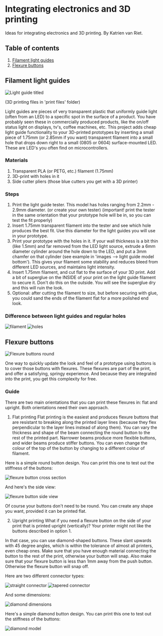 # Integrating electronics and 3D printing
Ideas for integrating electronics and 3D printing. By Katrien van Riet.

## Table of contents

1. [Filament light guides](#light_guides)
2. [Flexure buttons](#flexure_buttons)

## Filament light guides <a name="light_guides"></a>

![Light guide titled](https://github.com/kvriet/integrated-electronics-and-3d-printing/blob/main/images/light%20guide%20filament%20tilted%20small.png)

(3D printing files in 'print files' folder)

Light guides are pieces of very transparent plastic that uniformly guide light (often from an LED) to a specific spot in the surface of a product. You have probably seen these in commercially produced products, like the on/off status light on displays, tv's, coffee machines, etc. This project adds cheap light guide functionality to your 3D-printed prototypes by inserting a small piece of 1.75mm (or 2.85mm if you want) transparent filament into a small hole that drops down right to a small (0805 or 0604) surface-mounted LED. These are LED's you often find on microcontrollers. 

### Materials
1. Transparent PLA (or PETG, etc.) filament (1.75mm)
2. 3D-print with holes in it
3. Side cutter pliers (those blue cutters you get with a 3D printer)

### Steps
1. Print the light guide tester. This model has holes ranging from 2.2mm - 2.9mm diameter. (or create your own tester)
(important! print the tester in the same orientation that your prototype hole will be in, so you can test the fit properly)
2. Insert 1.75mm transparent filament into the tester and see which hole produces the best fit. Use this diameter for the light guides you will use in your prototype.
3. Print your prototype with the holes in it. If your wall thickness is a bit thin (like 1.5mm) and far removed from the LED light source, extrude a 6mm diameter cylinder around the hole down to the LED, and put a 3mm chamfer on that cylinder (see example in 'images --> light guide model bottom'). This gives your filament some stability and reduces bleed from different LED sources, and maintains light intensity.
4. Insert 1.75mm filament, and cut flat to the surface of your 3D print. Add a bit of superglue on the INSIDE of your print on the light guide filament to secure it. Don't do this on the outside. You will see the superglue dry and this will ruin the look.
5. Optional: after cutting the filament to size, but before securing with glue, you could sand the ends of the filament flat for a more polished end look.

### Difference between light guides and regular holes
![filament](https://github.com/kvriet/integrated-electronics-and-3d-printing/blob/main/images/light%20guide%20filament%20tilted%20small.png)
![holes](https://github.com/kvriet/integrated-electronics-and-3d-printing/blob/main/images/light%20guide%20no%20filament%20small.png)

## Flexure buttons <a name="flexure_buttons"></a>

![Flexure buttons round](https://github.com/kvriet/integrated-electronics-and-3d-printing/blob/main/images/round%20flexure%20button%20print%20small.png)

One way to quickly update the look and feel of a prototype using buttons is to cover those buttons with flexures. These flexures are part of the print, and offer a satisfying, springy experience. And because they are integrated into the print, you get this complexity for free.

### Guide
There are two main orientations that you can print these flexures in: flat and upright. Both orientations need their own approach. 

1. Flat printing
Flat printing is the easiest and produces flexure buttons that are resistant to breaking along the printed layer lines (because they flex perpendicular to the layer lines instead of along them).
You can vary the thickness and shape of the beam connecting the round button to the rest of the printed part. Narrower beams produce more flexible buttons, and wider beams produce stiffer buttons. You can even change the colour of the top of the button by changing to a different colour of filament. 

Here is a simple round button design. You can print this one to test out the stiffness of the buttons:

![flexure button cross section](https://github.com/kvriet/integrated-electronics-and-3d-printing/blob/main/images/round%20flexure%20button%20model%20cross%20section%20-%20small.png)

And here's the side view:

![flexure button side view](https://github.com/kvriet/integrated-electronics-and-3d-printing/blob/main/images/round%20flexure%20button%20model%20side%20view.png)

Of course your buttons don't need to be round. You can create any shape you want, provided it can be printed flat.

2. Upright printing
What if you need a flexure button on the side of your print that is printed upright (vertically)? Your printer might not like the buttons described in option 1.

In that case, you can use diamond-shaped buttons. These slant upwards with 45 degree angles, which is within the tolerance of almost all printers, even cheap ones. Make sure that you have enough material connecting the button to the rest of the print, otherwise your button will snap. Also make sure that your flexure button is less than 1mm away from the push button. Otherwise the flexure button will snap off.

Here are two different connector types:

![straight connector](https://github.com/kvriet/integrated-electronics-and-3d-printing/blob/main/images/diamond%20straight%20connector.png)
![tapered connector](https://github.com/kvriet/integrated-electronics-and-3d-printing/blob/main/images/diamond%20tapered%20connector.png)

And some dimensions:

![diamond dimensions](https://github.com/kvriet/integrated-electronics-and-3d-printing/blob/main/images/diamond%20flexure%20button%20dimensions.png)

Here's a simple diamond button design. You can print this one to test out the stiffness of the buttons:

![diamond model](https://github.com/kvriet/integrated-electronics-and-3d-printing/blob/main/images/diamond%20flexure%20button%20model.png)



